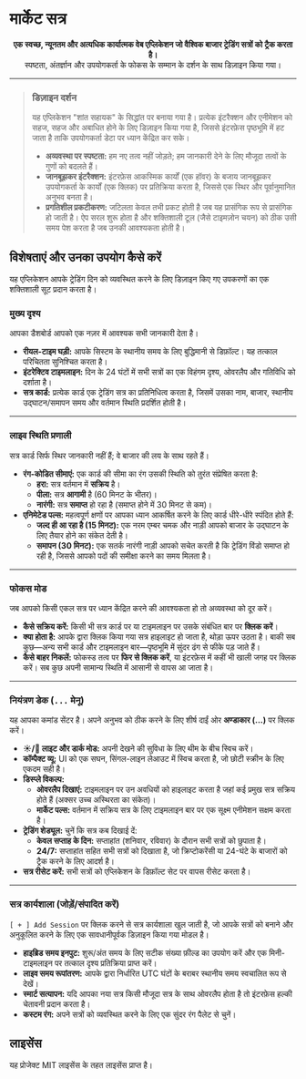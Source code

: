 #  मार्केट सत्र

<p align="center">
  <strong>एक स्वच्छ, न्यूनतम और अत्यधिक कार्यात्मक वेब एप्लिकेशन जो वैश्विक बाजार ट्रेडिंग सत्रों को ट्रैक करता है।</strong>
  <br />
  स्पष्टता, अंतर्ज्ञान और उपयोगकर्ता के फोकस के सम्मान के दर्शन के साथ डिज़ाइन किया गया।
</p>

---

> ### डिज़ाइन दर्शन
> यह एप्लिकेशन "शांत सहायक" के सिद्धांत पर बनाया गया है। प्रत्येक इंटरैक्शन और एनीमेशन को सहज, सहज और अबाधित होने के लिए डिज़ाइन किया गया है, जिससे इंटरफ़ेस पृष्ठभूमि में हट जाता है ताकि उपयोगकर्ता डेटा पर ध्यान केंद्रित कर सके।
> - **अव्यवस्था पर स्पष्टता:** हम नए तत्व नहीं जोड़ते; हम जानकारी देने के लिए मौजूदा तत्वों के गुणों को बदलते हैं।
> - **जानबूझकर इंटरैक्शन:** इंटरफ़ेस आकस्मिक कार्यों (एक हॉवर) के बजाय जानबूझकर उपयोगकर्ता के कार्यों (एक क्लिक) पर प्रतिक्रिया करता है, जिससे एक स्थिर और पूर्वानुमानित अनुभव बनता है।
> - **प्रगतिशील प्रकटीकरण:** जटिलता केवल तभी प्रकट होती है जब यह प्रासंगिक रूप से प्रासंगिक हो जाती है। ऐप सरल शुरू होता है और शक्तिशाली टूल (जैसे टाइमज़ोन चयन) को ठीक उसी समय पेश करता है जब उनकी आवश्यकता होती है।

## विशेषताएं और उनका उपयोग कैसे करें

यह एप्लिकेशन आपके ट्रेडिंग दिन को व्यवस्थित करने के लिए डिज़ाइन किए गए उपकरणों का एक शक्तिशाली सूट प्रदान करता है।

### मुख्य दृश्य

आपका डैशबोर्ड आपको एक नज़र में आवश्यक सभी जानकारी देता है।

- **रीयल-टाइम घड़ी:** आपके सिस्टम के स्थानीय समय के लिए बुद्धिमानी से डिफ़ॉल्ट। यह तत्काल परिचितता सुनिश्चित करता है।
- **इंटरेक्टिव टाइमलाइन:** दिन के 24 घंटों में सभी सत्रों का एक विहंगम दृश्य, ओवरलैप और गतिविधि को दर्शाता है।
- **सत्र कार्ड:** प्रत्येक कार्ड एक ट्रेडिंग सत्र का प्रतिनिधित्व करता है, जिसमें उसका नाम, बाजार, स्थानीय उद्घाटन/समापन समय और वर्तमान स्थिति प्रदर्शित होती है।

---

### लाइव स्थिति प्रणाली

सत्र कार्ड सिर्फ स्थिर जानकारी नहीं हैं; वे बाजार की लय के साथ रहते हैं।

- **रंग-कोडित सीमाएं:** एक कार्ड की सीमा का रंग उसकी स्थिति को तुरंत संप्रेषित करता है:
  - **हरा:** सत्र वर्तमान में **सक्रिय** है।
  - **पीला:** सत्र **आगामी** है (60 मिनट के भीतर)।
  - **नारंगी:** सत्र **समाप्त** हो रहा है (समाप्त होने में 30 मिनट से कम)।
- **एनिमेटेड पल्स:** महत्वपूर्ण क्षणों पर आपका ध्यान आकर्षित करने के लिए कार्ड धीरे-धीरे स्पंदित होते हैं:
  - **जल्द ही आ रहा है (15 मिनट):** एक नरम एम्बर चमक और नाड़ी आपको बाजार के उद्घाटन के लिए तैयार होने का संकेत देती है।
  - **समापन (30 मिनट):** एक सतर्क नारंगी नाड़ी आपको सचेत करती है कि ट्रेडिंग विंडो समाप्त हो रही है, जिससे आपको पदों की समीक्षा करने का समय मिलता है।

---

### फोकस मोड

जब आपको किसी एकल सत्र पर ध्यान केंद्रित करने की आवश्यकता हो तो अव्यवस्था को दूर करें।

- **कैसे सक्रिय करें:** किसी भी सत्र कार्ड पर या टाइमलाइन पर उसके संबंधित बार पर **क्लिक करें**।
- **क्या होता है:** आपके द्वारा क्लिक किया गया सत्र हाइलाइट हो जाता है, थोड़ा ऊपर उठता है। बाकी सब कुछ—अन्य सभी कार्ड और टाइमलाइन बार—पृष्ठभूमि में सुंदर ढंग से फीके पड़ जाते हैं।
- **कैसे बाहर निकलें:** फोकस्ड तत्व पर **फिर से क्लिक करें**, या इंटरफ़ेस में कहीं भी खाली जगह पर क्लिक करें। सब कुछ अपनी सामान्य स्थिति में आसानी से वापस आ जाता है।

---

### नियंत्रण डेक (`...` मेनू)

यह आपका कमांड सेंटर है। अपने अनुभव को ठीक करने के लिए शीर्ष दाईं ओर **अण्डाकार (...)** पर क्लिक करें।

- **☀️/🌙 लाइट और डार्क मोड:** अपनी देखने की सुविधा के लिए थीम के बीच स्विच करें।
- **कॉम्पैक्ट व्यू:** UI को एक सघन, सिंगल-लाइन लेआउट में स्विच करता है, जो छोटी स्क्रीन के लिए एकदम सही है।
- **डिस्प्ले विकल्प:**
  - **ओवरलैप दिखाएं:** टाइमलाइन पर उन अवधियों को हाइलाइट करता है जहां कई प्रमुख सत्र सक्रिय होते हैं (अक्सर उच्च अस्थिरता का संकेत)।
  - **मार्केट पल्स:** वर्तमान में सक्रिय सत्र के लिए टाइमलाइन बार पर एक सूक्ष्म एनीमेशन सक्षम करता है।
- **ट्रेडिंग शेड्यूल:** चुनें कि सत्र कब दिखाई दें:
  - **केवल सप्ताह के दिन:** सप्ताहांत (शनिवार, रविवार) के दौरान सभी सत्रों को छुपाता है।
  - **24/7:** सप्ताहांत सहित सभी सत्रों को दिखाता है, जो क्रिप्टोकरेंसी या 24-घंटे के बाजारों को ट्रैक करने के लिए आदर्श है।
- **सत्र रीसेट करें:** सभी सत्रों को एप्लिकेशन के डिफ़ॉल्ट सेट पर वापस रीसेट करता है।

---

### सत्र कार्यशाला (जोड़ें/संपादित करें)

`[ + ] Add Session` पर क्लिक करने से सत्र कार्यशाला खुल जाती है, जो आपके सत्रों को बनाने और अनुकूलित करने के लिए एक सावधानीपूर्वक डिज़ाइन किया गया मोडल है।

- **हाइब्रिड समय इनपुट:** शुरू/अंत समय के लिए सटीक संख्या फ़ील्ड का उपयोग करें और एक मिनी-टाइमलाइन पर तत्काल दृश्य प्रतिक्रिया प्राप्त करें।
- **लाइव समय रूपांतरण:** आपके द्वारा निर्धारित UTC घंटों के बराबर स्थानीय समय स्वचालित रूप से देखें।
- **स्मार्ट सत्यापन:** यदि आपका नया सत्र किसी मौजूदा सत्र के साथ ओवरलैप होता है तो इंटरफ़ेस हल्की चेतावनी प्रदान करता है।
- **कस्टम रंग:** अपने सत्रों को व्यवस्थित करने के लिए एक सुंदर रंग पैलेट से चुनें।

## लाइसेंस

यह प्रोजेक्ट MIT लाइसेंस के तहत लाइसेंस प्राप्त है।
